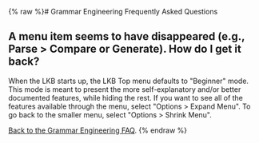 {% raw %}# Grammar Engineering Frequently Asked Questions

## A menu item seems to have disappeared (e.g., Parse &gt; Compare or Generate). How do I get it back?

When the LKB starts up, the LKB Top menu defaults to "Beginner" mode.
This mode is meant to present the more self-explanatory and/or better
documented features, while hiding the rest. If you want to see all of
the features available through the menu, select "Options &gt; Expand
Menu". To go back to the smaller menu, select "Options &gt; Shrink
Menu".

[Back to the Grammar Engineering FAQ](https://delph-in.github.io/docs/matrix/GrammarEngineeringFAQ).
<update date omitted for speed>{% endraw %}